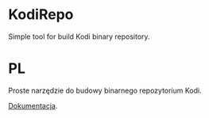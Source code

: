 KodiRepo
========

Simple tool for build Kodi binary repository.


PL
==

Proste narzędzie do budowy binarnego repozytorium Kodi.

[Dokumentacja](doc/pl/README.md).
